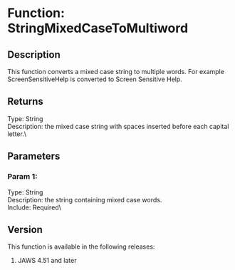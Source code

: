 # Function: StringMixedCaseToMultiword

## Description

This function converts a mixed case string to multiple words. For
example ScreenSensitiveHelp is converted to Screen Sensitive Help.

## Returns

Type: String\
Description: the mixed case string with spaces inserted before each
capital letter.\

## Parameters

### Param 1:

Type: String\
Description: the string containing mixed case words.\
Include: Required\

## Version

This function is available in the following releases:

1.  JAWS 4.51 and later
